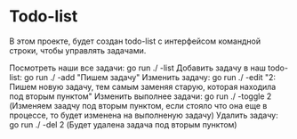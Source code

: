 # Todo-list
В этом проекте, будет создан todo-list с интерфейсом командной строки, чтобы управлять задачами.

Посмотреть наши все задачи: go run ./ -list
Добавить задачу в наш todo-list: go run ./ -add "Пишем задачу"
Изменить задачу: go run ./ -edit "2: Пишем новую задачу, тем самым заменяя старую, которая находила под вторым пунктом"
Изменить выполнее задачи: go run ./ -toggle 2 (Изменяем заадчу под вторым пунктом, если стояло что она еще в процессе, то будет изменена на выполненую задачу)
Удалить задачу: go run ./ -del 2 (Будет удалена задача под вторым пунктом)
